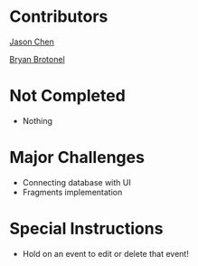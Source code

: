 # Contributors
[Jason Chen](https://github.com/XJasonX)

[Bryan Brotonel](https://github.com/bryanbrotonel)

# Not Completed
* Nothing

# Major Challenges
* Connecting database with UI
* Fragments implementation

# Special Instructions
* Hold on an event to edit or delete that event!
